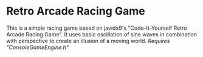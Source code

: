 # Retro Arcade Racing Game

This is a simple racing game based on javidx9's "Code-It-Yourself Retro Arcade Racing Game". It uses basic oscillation of sine waves in combination with perspective to create an illusion of a moving world.
*Requires "ConsoleGameEngine.h"*